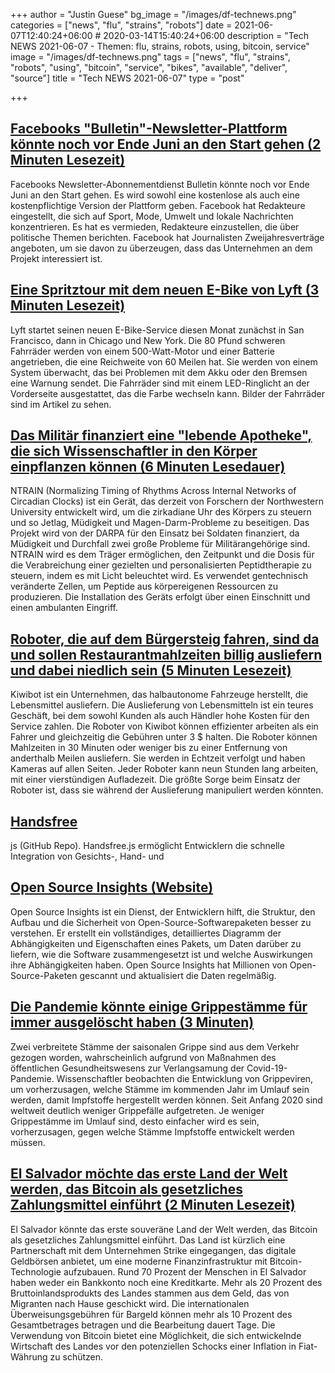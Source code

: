 +++
author = "Justin Guese"
bg_image = "/images/df-technews.png"
categories = ["news", "flu", "strains", "robots"]
date = 2021-06-07T12:40:24+06:00 # 2020-03-14T15:40:24+06:00
description = "Tech NEWS 2021-06-07 - Themen: flu, strains, robots, using, bitcoin, service"
image = "/images/df-technews.png"
tags = ["news", "flu", "strains", "robots", "using", "bitcoin", "service", "bikes", "available", "deliver", "source"]
title = "Tech NEWS 2021-06-07"
type = "post"

+++

## [Facebooks "Bulletin"-Newsletter-Plattform könnte noch vor Ende Juni an den Start gehen (2 Minuten Lesezeit)](https://www.engadget.com/facebook-bulletin-june-201428131.html)

 Facebooks Newsletter-Abonnementdienst Bulletin könnte noch vor Ende Juni an den Start gehen. Es wird sowohl eine kostenlose als auch eine kostenpflichtige Version der Plattform geben. Facebook hat Redakteure eingestellt, die sich auf Sport, Mode, Umwelt und lokale Nachrichten konzentrieren. Es hat es vermieden, Redakteure einzustellen, die über politische Themen berichten. Facebook hat Journalisten Zweijahresverträge angeboten, um sie davon zu überzeugen, dass das Unternehmen an dem Projekt interessiert ist.

## [Eine Spritztour mit dem neuen E-Bike von Lyft (3 Minuten Lesezeit)](https://techcrunch.com/2021/06/02/taking-lyfts-new-e-bike-for-a-spin/)

 Lyft startet seinen neuen E-Bike-Service diesen Monat zunächst in San Francisco, dann in Chicago und New York. Die 80 Pfund schweren Fahrräder werden von einem 500-Watt-Motor und einer Batterie angetrieben, die eine Reichweite von 60 Meilen hat. Sie werden von einem System überwacht, das bei Problemen mit dem Akku oder den Bremsen eine Warnung sendet. Die Fahrräder sind mit einem LED-Ringlicht an der Vorderseite ausgestattet, das die Farbe wechseln kann. Bilder der Fahrräder sind im Artikel zu sehen.

## [Das Militär finanziert eine "lebende Apotheke", die sich Wissenschaftler in den Körper einpflanzen können (6 Minuten Lesedauer)](https://www.inverse.com/mind-body/implant-can-cure-your-jet-lag-diarrhea)

 NTRAIN (Normalizing Timing of Rhythms Across Internal Networks of Circadian Clocks) ist ein Gerät, das derzeit von Forschern der Northwestern University entwickelt wird, um die zirkadiane Uhr des Körpers zu steuern und so Jetlag, Müdigkeit und Magen-Darm-Probleme zu beseitigen. Das Projekt wird von der DARPA für den Einsatz bei Soldaten finanziert, da Müdigkeit und Durchfall zwei große Probleme für Militärangehörige sind. NTRAIN wird es dem Träger ermöglichen, den Zeitpunkt und die Dosis für die Verabreichung einer gezielten und personalisierten Peptidtherapie zu steuern, indem es mit Licht beleuchtet wird. Es verwendet gentechnisch veränderte Zellen, um Peptide aus körpereigenen Ressourcen zu produzieren. Die Installation des Geräts erfolgt über einen Einschnitt und einen ambulanten Eingriff.

## [Roboter, die auf dem Bürgersteig fahren, sind da und sollen Restaurantmahlzeiten billig ausliefern und dabei niedlich sein (5 Minuten Lesezeit)](https://www.msn.com/en-us/news/technology/sidewalk-traveling-robots-are-here-aiming-to-deliver-restaurant-meals-on-the-cheap-while-being-cute/ar-AAKIlYQ)

 Kiwibot ist ein Unternehmen, das halbautonome Fahrzeuge herstellt, die Lebensmittel ausliefern. Die Auslieferung von Lebensmitteln ist ein teures Geschäft, bei dem sowohl Kunden als auch Händler hohe Kosten für den Service zahlen. Die Roboter von Kiwibot können effizienter arbeiten als ein Fahrer und gleichzeitig die Gebühren unter 3 $ halten. Die Roboter können Mahlzeiten in 30 Minuten oder weniger bis zu einer Entfernung von anderthalb Meilen ausliefern. Sie werden in Echtzeit verfolgt und haben Kameras auf allen Seiten. Jeder Roboter kann neun Stunden lang arbeiten, mit einer vierstündigen Aufladezeit. Die größte Sorge beim Einsatz der Roboter ist, dass sie während der Auslieferung manipuliert werden könnten.

## [Handsfree](https://github.com/midiblocks/handsfree)

js (GitHub Repo). Handsfree.js ermöglicht Entwicklern die schnelle Integration von Gesichts-, Hand- und

## [Open Source Insights (Website)](https://deps.dev/)

 Open Source Insights ist ein Dienst, der Entwicklern hilft, die Struktur, den Aufbau und die Sicherheit von Open-Source-Softwarepaketen besser zu verstehen. Er erstellt ein vollständiges, detailliertes Diagramm der Abhängigkeiten und Eigenschaften eines Pakets, um Daten darüber zu liefern, wie die Software zusammengesetzt ist und welche Auswirkungen ihre Abhängigkeiten haben. Open Source Insights hat Millionen von Open-Source-Paketen gescannt und aktualisiert die Daten regelmäßig.

## [Die Pandemie könnte einige Grippestämme für immer ausgelöscht haben (3 Minuten)](https://gizmodo.com/the-pandemic-might-have-killed-off-some-flu-strains-for-1847033924)

 Zwei verbreitete Stämme der saisonalen Grippe sind aus dem Verkehr gezogen worden, wahrscheinlich aufgrund von Maßnahmen des öffentlichen Gesundheitswesens zur Verlangsamung der Covid-19-Pandemie. Wissenschaftler beobachten die Entwicklung von Grippeviren, um vorherzusagen, welche Stämme im kommenden Jahr im Umlauf sein werden, damit Impfstoffe hergestellt werden können. Seit Anfang 2020 sind weltweit deutlich weniger Grippefälle aufgetreten. Je weniger Grippestämme im Umlauf sind, desto einfacher wird es sein, vorherzusagen, gegen welche Stämme Impfstoffe entwickelt werden müssen.

## [El Salvador möchte das erste Land der Welt werden, das Bitcoin als gesetzliches Zahlungsmittel einführt (2 Minuten Lesezeit)](https://www.cnbc.com/2021/06/05/el-salvador-becomes-the-first-country-to-adopt-bitcoin-as-legal-tender-.html)

 El Salvador könnte das erste souveräne Land der Welt werden, das Bitcoin als gesetzliches Zahlungsmittel einführt. Das Land ist kürzlich eine Partnerschaft mit dem Unternehmen Strike eingegangen, das digitale Geldbörsen anbietet, um eine moderne Finanzinfrastruktur mit Bitcoin-Technologie aufzubauen. Rund 70 Prozent der Menschen in El Salvador haben weder ein Bankkonto noch eine Kreditkarte. Mehr als 20 Prozent des Bruttoinlandsprodukts des Landes stammen aus dem Geld, das von Migranten nach Hause geschickt wird. Die internationalen Überweisungsgebühren für Bargeld können mehr als 10 Prozent des Gesamtbetrages betragen und die Bearbeitung dauert Tage. Die Verwendung von Bitcoin bietet eine Möglichkeit, die sich entwickelnde Wirtschaft des Landes vor den potenziellen Schocks einer Inflation in Fiat-Währung zu schützen.

